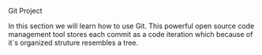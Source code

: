 <html>
<head>
Git Project
</head>
<body>
<p>In this section we will learn how to use Git. This powerful open source code management tool stores each commit as a code iteration which because of it´s organized struture resembles a tree.</p>
</body>

</html>